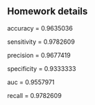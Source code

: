 ## Homework details

accuracy = 0.9635036



sensitivity = 0.9782609 



precision = 0.9677419 



specificity = 0.9333333 



auc = 0.9557971 



recall = 0.9782609
